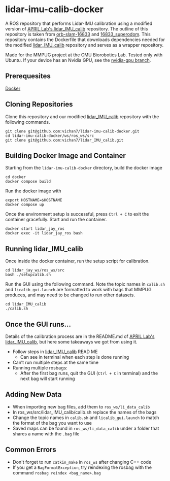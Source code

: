 # lidar-imu-calib-docker
A ROS repository that performs Lidar-IMU calibration using a modified version of [APRIL Lab's lidar_IMU_calib](https://github.com/APRIL-ZJU/lidar_IMU_calib) repository. The outline of this repository is taken from [orb-slam-16833](https://github.com/Prassi07/orb-slam-16833) and [16833_superodom](https://github.com/JayMaier/16833_superodom/tree/vins-fusion). This repository contains the Dockerfile that downloads dependencies needed for the modified [lidar_IMU_calib](https://github.com/vichan7/lidar_IMU_calib) repository and serves as a wrapper repository.

Made for the MMPUG project at the CMU Biorobotics Lab. Tested only with Ubuntu. If your device has an Nvidia GPU, see the [nvidia-gpu branch](https://github.com/vichan7/lidar-imu-calib-docker/tree/nvidia-gpu).

## Prerequesites 
[Docker](https://www.docker.com/)

## Cloning Repositories
Clone this repository and our modified [lidar_IMU_calib](https://github.com/vichan7/lidar_IMU_calib) repository with the following commands.
```
git clone git@github.com:vichan7/lidar-imu-calib-docker.git
cd lidar-imu-calib-docker/ws/ros_ws/src
git clone git@github.com:vichan7/lidar_IMU_calib.git
```

## Building Docker Image and Container
Starting from the `lidar-imu-calib-docker` directory, build the docker image
```
cd docker
docker compose build
```
Run the docker image with
```
export HOSTNAME=$HOSTNAME
docker compose up
```
Once the environment setup is successful, press `Ctrl + C` to exit the container gracefully. Start and run the container.
```
docker start lidar_jay_ros
docker exec -it lidar_jay_ros bash
```


## Running lidar_IMU_calib
Once inside the docker container, run the setup script for calibration.
```
cd lidar_jay_ws/ros_ws/src
bash ./setupcalib.sh
```
Run the GUI using the following command. Note the topic names in `calib.sh` and `licalib_gui.launch` are formatted to work with bags that MMPUG produces, and may need to be changed to run other datasets.
```
cd lidar_IMU_calib
./calib.sh
```


## Once the GUI runs...
Details of the calibration process are in the README.md of [APRIL Lab's lidar_IMU_calib](https://github.com/APRIL-ZJU/lidar_IMU_calib), but here some takeaways we got from using it.
* Follow steps in [lidar_IMU_calib](https://github.com/APRIL-ZJU/lidar_IMU_calib) READ ME
  * Can see in terminal when each step is done running
* Can’t run multiple steps at the same time
* Running multiple rosbags:
  * After the first bag runs, quit the GUI (`Ctrl + C` in terminal) and the next bag will start running 


## Adding New Data
* When importing new bag files, add them to `ros_ws/li_data_calib`
 * In ros_ws/src/lidar_IMU_calib/calib.sh replace the names of the bags
 * Change the topic names in `calib.sh` and `licalib_gui.launch` to match the format of the bag you want to use
* Saved maps can be found in `ros_ws/li_data_calib` under a folder that shares a name with the `.bag` file

## Common Errors
* Don't forget to run `catkin_make` in `ros_ws` after changing C++ code
* If you get a `BagFormatException`, try reindexing the rosbag with the command `rosbag reindex <bag_name>.bag`





